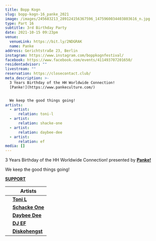 ```yaml
---
title: Bopp Kogn
slug: bopp-kogn-16_panke_2021
image: /images/245683213_289124156367596_1475960034403803616_n.jpg
type: Part 16
subtitle: 3rd Birthday Party
date: 2021-10-15 09:23pm
venue:
  venueLink: https://bit.ly/2NDGRAK
  name: Panke
address: Gerichtstraße 23, Berlin
instagram: https://www.instagram.com/boppkognfestival/
facebook: https://www.facebook.com/events/411493707201650/
residentadvisor: ""
livestream: ""
reservation: https://closecontact.club/
meta_description: >-
  3 Years Birthday of the HH Worldwide Connection!
  [Panke!](https://www.pankeculture.com/)


  We keep the good things going!
artists:
  - artist:
      relation: toni-l
  - artist:
      relation: shacke-one
  - artist:
      relation: daybee-dee
  - artist:
      relation: ef
media: []
---
```


3 Years Birthday of the HH Worldwide Connection!
presented by
**[Panke!](https://www.pankeculture.com/)**

We keep the good things going!

**[SUPPORT](https://ko-fi.com/boppkogn)**

|     | **Artists**                                                        |
| --- | -------------------------------------------------------------------- |
|     | **[Toni L](https://bopp-kogn.africa/artists/toni-l/)**           |
|     | **[Schacke One](https://bopp-kogn.africa/artists/shacke-one/)**         |
|     | **[Daybee Dee](https://bopp-kogn.africa/artists/daybee-dee/)**          |
|     | **[DJ EF](https://bopp-kogn.africa/artists/ef/)** |
|     | **[Diskohengst](https://bopp-kogn.africa/artists/diskohengst/)** |